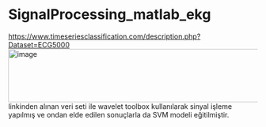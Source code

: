 # SignalProcessing_matlab_ekg

https://www.timeseriesclassification.com/description.php?Dataset=ECG5000
<img width="1920" height="108" alt="image" src="https://github.com/user-attachments/assets/918baeea-db06-442e-aa77-a1c63b0c43a3" />
linkinden alınan veri seti ile wavelet toolbox kullanılarak sinyal işleme yapılmış ve ondan elde edilen sonuçlarla da SVM modeli eğitilmiştir.
